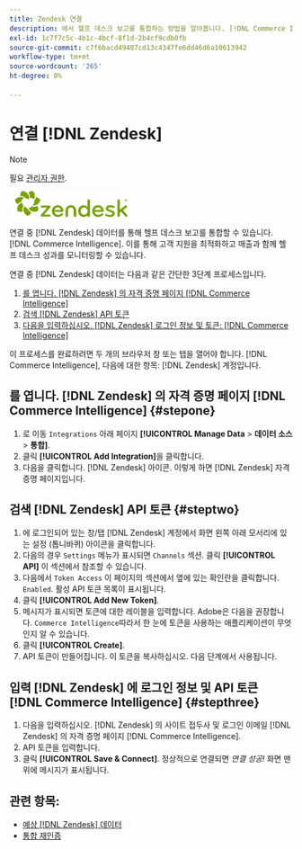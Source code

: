 ```yaml
---
title: Zendesk 연결
description: 에서 헬프 데스크 보고를 통합하는 방법을 알아봅니다. [!DNL Commerce Intelligence].
exl-id: 1c7f7c5c-4b1c-4bcf-8f1d-2b4cf9cdb0fb
source-git-commit: c7f6bacd49487cd13c4347fe6dd46d6a10613942
workflow-type: tm+mt
source-wordcount: '265'
ht-degree: 0%

---
```


# 연결 [!DNL Zendesk]

>[!NOTE]
>
>필요 [관리자 권한](../../../administrator/user-management/user-management.md).

![](../../../assets/Zendesk_logo.png)

연결 중 [!DNL Zendesk] 데이터를 통해 헬프 데스크 보고를 통합할 수 있습니다. [!DNL Commerce Intelligence]. 이를 통해 고객 지원을 최적화하고 매출과 함께 헬프 데스크 성과를 모니터링할 수 있습니다.

연결 중 [!DNL Zendesk] 데이터는 다음과 같은 간단한 3단계 프로세스입니다.

1. [를 엽니다. [!DNL Zendesk] 의 자격 증명 페이지 [!DNL Commerce Intelligence]](#stepone)
1. [검색 [!DNL Zendesk] API 토큰](#steptwo)
1. [다음을 입력하십시오. [!DNL Zendesk] 로그인 정보 및 토큰: [!DNL Commerce Intelligence]](#stepthree)

이 프로세스를 완료하려면 두 개의 브라우저 창 또는 탭을 열어야 합니다. [!DNL Commerce Intelligence], 다음에 대한 항목: [!DNL Zendesk] 계정입니다.

## 를 엽니다. [!DNL Zendesk] 의 자격 증명 페이지 [!DNL Commerce Intelligence] {#stepone}

1. 로 이동 `Integrations` 아래 페이지 **[!UICONTROL Manage Data** > **&#x200B;데이터 소스&#x200B;**> **통합]**.
1. 클릭 **[!UICONTROL Add Integration]**&#x200B;을 클릭합니다.
1. 다음을 클릭합니다. [!DNL Zendesk] 아이콘. 이렇게 하면 [!DNL Zendesk] 자격 증명 페이지입니다.

## 검색 [!DNL Zendesk] API 토큰 {#steptwo}

1. 에 로그인되어 있는 창/탭 [!DNL Zendesk] 계정에서 화면 왼쪽 아래 모서리에 있는 설정 (톱니바퀴) 아이콘을 클릭합니다.
1. 다음의 경우 `Settings` 메뉴가 표시되면 `Channels` 섹션. 클릭 **[!UICONTROL API]** 이 섹션에서 참조할 수 있습니다.
1. 다음에서 `Token Access` 이 페이지의 섹션에서 옆에 있는 확인란을 클릭합니다. `Enabled`. 활성 API 토큰 목록이 표시됩니다.
1. 클릭 **[!UICONTROL Add New Token]**.
1. 메시지가 표시되면 토큰에 대한 레이블을 입력합니다. Adobe은 다음을 권장합니다. `Commerce Intelligence`따라서 한 눈에 토큰을 사용하는 애플리케이션이 무엇인지 알 수 있습니다.
1. 클릭 **[!UICONTROL Create]**.
1. API 토큰이 만들어집니다. 이 토큰을 복사하십시오. 다음 단계에서 사용됩니다.

## 입력 [!DNL Zendesk] 에 로그인 정보 및 API 토큰 [!DNL Commerce Intelligence] {#stepthree}

1. 다음을 입력하십시오. [!DNL Zendesk] 의 사이트 접두사 및 로그인 이메일 [!DNL Zendesk] 의 자격 증명 페이지 [!DNL Commerce Intelligence].
1. API 토큰을 입력합니다.
1. 클릭 **[!UICONTROL Save & Connect]**. 정상적으로 연결되면 *연결 성공!* 화면 맨 위에 메시지가 표시됩니다.

## 관련 항목:

* [예상 [!DNL Zendesk] 데이터](../integrations/exp-zendesk-data.md)
* [통합 재인증](https://experienceleague.adobe.com/docs/commerce-knowledge-base/kb/how-to/mbi-reauthenticating-integrations.html)
